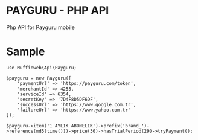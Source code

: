 # PAYGURU - PHP API
Php API for Payguru mobile

# Sample
```
use Muffinweb\Api\Payguru;

$payguru = new Payguru([
	'paymentUrl' => 'https://payguru.com/token',
	'merchantId' => 4255,
	'serviceId' => 6354,
	'secretKey' => '7D4F8D5DF6DF',
	'successUrl' => 'https://www.google.com.tr',
	'failureUrl' => 'https://www.yahoo.com.tr'
]);
```

```
$payguru->item('1 AYLIK ABONELIK')->prefix('brand_')->reference(md5(time()))->price(30)->hasTrialPeriod(29)->tryPayment();
```
